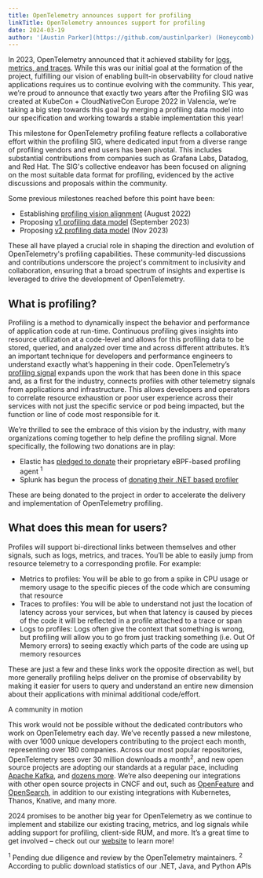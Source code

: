 ```yaml
---
title: OpenTelemetry announces support for profiling
linkTitle: OpenTelemetry announces support for profiling
date: 2024-03-19
author: '[Austin Parker](https://github.com/austinlparker) (Honeycomb)'
---
```


In 2023, OpenTelemetry announced that it achieved stability for
[logs, metrics, and traces](https://www.cncf.io/blog/2023/11/07/opentelemetry-at-kubecon-cloudnativecon-north-america-2023-update/).
While this was our initial goal at the formation of the project, fulfilling our
vision of enabling built-in observability for cloud native applications requires
us to continue evolving with the community. This year, we’re proud to announce
that exactly two years after the Profiling SIG was created at KubeCon +
CloudNativeCon Europe 2022 in Valencia, we’re taking a big step towards this
goal by merging a profiling data model into our specification and working
towards a stable implementation this year!

This milestone for OpenTelemetry profiling feature reflects a collaborative effort within the profiling SIG, where dedicated input from a diverse range of profiling vendors and end users has been pivotal. This includes substantial contributions from companies such as Grafana Labs, Datadog, and Red Hat. The SIG's collective endeavor has been focused on aligning on the most suitable data format for profiling, evidenced by the active discussions and proposals within the community.

Some previous milestones reached before this point have been:
- Establishing [profiling vision alignment](https://github.com/open-telemetry/oteps/pull/212) (August 2022)
- Proposing [v1 profiling data model](https://github.com/open-telemetry/oteps/pull/237) (September 2023)
- Proposing [v2 profiling data model](https://github.com/open-telemetry/oteps/pull/239) (Nov 2023)

These all have played a crucial role in shaping the direction and evolution of OpenTelemetry's profiling capabilities. These community-led discussions and contributions underscore the project's commitment to inclusivity and collaboration, ensuring that a broad spectrum of insights and expertise is leveraged to drive the development of OpenTelemetry.

## What is profiling?

Profiling is a method to dynamically inspect the behavior and performance of
application code at run-time. Continuous profiling gives insights into resource
utilization at a code-level and allows for this profiling data to be stored,
queried, and analyzed over time and across different attributes. It’s an
important technique for developers and performance engineers to understand
exactly what’s happening in their code. OpenTelemetry’s
[profiling signal](https://github.com/open-telemetry/oteps/blob/main/text/profiles/0239-profiles-data-model.md)
expands upon the work that has been done in this space and, as a first for the
industry, connects profiles with other telemetry signals from applications and
infrastructure. This allows developers and operators to correlate resource
exhaustion or poor user experience across their services with not just the
specific service or pod being impacted, but the function or line of code most
responsible for it.

We’re thrilled to see the embrace of this vision by the industry, with many
organizations coming together to help define the profiling signal. More
specifically, the following two donations are in play:

- Elastic has
  [pledged to donate](https://github.com/open-telemetry/community/issues/1918)
  their proprietary eBPF-based profiling agent <sup>1</sup>
- Splunk has begun the process of
  [donating their .NET based profiler](https://github.com/open-telemetry/opentelemetry-dotnet-instrumentation/pull/3196)

These are being donated to the project in order to accelerate the delivery and
implementation of OpenTelemetry profiling.

## What does this mean for users?

Profiles will support bi-directional links between themselves and other signals,
such as logs, metrics, and traces. You’ll be able to easily jump from resource
telemetry to a corresponding profile. For example:

- Metrics to profiles: You will be able to go from a spike in CPU usage or
  memory usage to the specific pieces of the code which are consuming that
  resource
- Traces to profiles: You will be able to understand not just the location of
  latency across your services, but when that latency is caused by pieces of the
  code it will be reflected in a profile attached to a trace or span
- Logs to profiles: Logs often give the context that something is wrong, but
  profiling will allow you to go from just tracking something (i.e. Out Of
  Memory errors) to seeing exactly which parts of the code are using up memory
  resources

These are just a few and these links work the opposite direction as well, but
more generally profiling helps deliver on the promise of observability by making
it easier for users to query and understand an entire new dimension about their
applications with minimal additional code/effort.

A community in motion

This work would not be possible without the dedicated contributors who work on
OpenTelemetry each day. We’ve recently passed a new milestone, with over 1000
unique developers contributing to the project each month, representing over 180
companies. Across our most popular repositories, OpenTelemetry sees over 30
million downloads a month<sup>2</sup>, and new open source projects are adopting
our standards at a regular pace, including
[Apache Kafka](https://cwiki.apache.org/confluence/display/KAFKA/KIP-714%3A+Client+metrics+and+observability),
and [dozens more](https://opentelemetry.io/ecosystem/integrations/). We’re also
deepening our integrations with other open source projects in CNCF and out, such
as [OpenFeature](https://openfeature.dev) and
[OpenSearch](https://github.com/open-telemetry/opentelemetry-collector-contrib/issues/23611),
in addition to our existing integrations with Kubernetes, Thanos, Knative, and
many more.

2024 promises to be another big year for OpenTelemetry as we continue to
implement and stabilize our existing tracing, metrics, and log signals while
adding support for profiling, client-side RUM, and more. It’s a great time to
get involved – check out our [website](https://opentelemetry.io) to learn more!

<sup>1</sup> Pending due diligence and review by the OpenTelemetry maintainers.
<sup>2</sup> According to public download statistics of our .NET, Java, and
Python APIs
